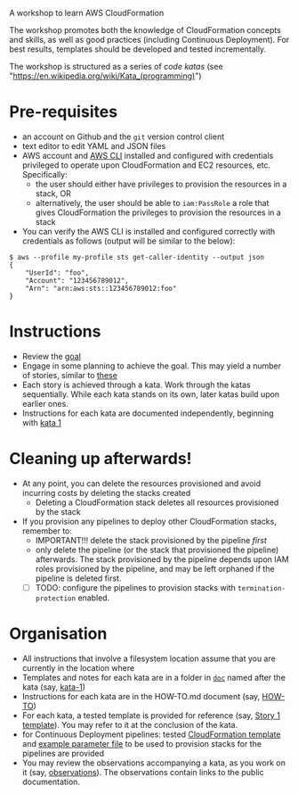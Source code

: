 A workshop to learn AWS CloudFormation

The workshop promotes both the knowledge of CloudFormation concepts and skills, as well as good practices (including Continuous Deployment). For best results, templates should be developed and tested incrementally. 

The workshop is structured as a series of *code katas* (see "https://en.wikipedia.org/wiki/Kata_(programming)")


Pre-requisites
====
- an account on Github and the `git` version control client
- text editor to edit YAML and JSON files
- AWS account and [AWS CLI](https://aws.amazon.com/cli/) installed and configured with credentials privileged to operate upon CloudFormation and EC2 resources, etc. Specifically: 
    - the user should either have privileges to provision the resources in a stack, OR 
    - alternatively, the user should be able to `iam:PassRole` a role that gives CloudFormation the privileges to provision the resources in a stack   
- You can verify the AWS CLI is installed and configured correctly with credentials as follows (output will be similar to the below):

```
$ aws --profile my-profile sts get-caller-identity --output json
{
    "UserId": "foo",
    "Account": "123456789012",
    "Arn": "arn:aws:sts::123456789012:foo"
}

```

Instructions
====

- Review the [goal](doc/goal.md) 
- Engage in some planning to achieve the goal. This may yield a number of stories, similar to [these](doc/stories.md)
- Each story is achieved through a kata. Work through the katas sequentially. While each kata stands on its own, later katas build upon earlier ones.
- Instructions for each kata are documented independently, beginning with [kata 1](doc/kata-1/HOW-TO.md) 

Cleaning up afterwards!
====

- At any point, you can delete the resources provisioned and avoid incurring costs by deleting the stacks created
    - Deleting a CloudFormation stack deletes all resources provisioned by the stack
- If you provision any pipelines to deploy other CloudFormation stacks, remember to:
    - IMPORTANT!!! delete the stack provisioned by the pipeline _first_ 
    - only delete the pipeline (or the stack that provisioned the pipeline) afterwards. The stack provisioned by the pipeline depends upon IAM roles provisioned by the pipeline, and may be left orphaned if the pipeline is deleted first. 
    - [ ] TODO: configure the pipelines to provision stacks with `termination-protection` enabled.

Organisation
====

- All instructions that involve a filesystem location assume that you are currently in the location where
- Templates and notes for each kata are in a folder in [`doc`](doc) named after the kata (say, [kata-1](doc/kata-1))
- Instructions for each kata are in the HOW-TO.md document (say, [HOW-TO](doc/kata-1/HOW-TO.md))
- For each kata, a tested template is provided for reference (say, [Story 1 template](doc/kata-1/story_1-template.yaml)). You may refer to it at the conclusion of the kata. 
- for Continuous Deployment pipelines: tested [CloudFormation template](doc/kata-2/pipeline.yaml) and [example parameter file](doc/kata-2/pipeline-parameters.example.json) to be used to provision stacks for the pipelines are provided
- You may review the observations accompanying a kata, as you work on it (say, [observations](doc/kata-1/observations.md)). The observations contain links to the public documentation.
